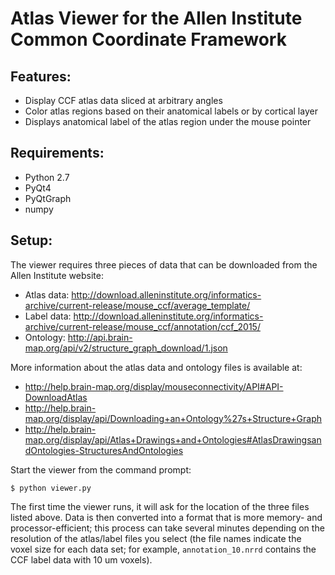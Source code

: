 Atlas Viewer for the Allen Institute Common Coordinate Framework
================================================================

Features:
---------

* Display CCF atlas data sliced at arbitrary angles
* Color atlas regions based on their anatomical labels or by cortical layer
* Displays anatomical label of the atlas region under the mouse pointer


Requirements:
-------------

* Python 2.7
* PyQt4
* PyQtGraph
* numpy


Setup:
------

The viewer requires three pieces of data that can be downloaded from the Allen Institute website:

* Atlas data: http://download.alleninstitute.org/informatics-archive/current-release/mouse_ccf/average_template/
* Label data: http://download.alleninstitute.org/informatics-archive/current-release/mouse_ccf/annotation/ccf_2015/
* Ontology: http://api.brain-map.org/api/v2/structure_graph_download/1.json

More information about the atlas data and ontology files is available at:
* http://help.brain-map.org/display/mouseconnectivity/API#API-DownloadAtlas
* http://help.brain-map.org/display/api/Downloading+an+Ontology%27s+Structure+Graph
* http://help.brain-map.org/display/api/Atlas+Drawings+and+Ontologies#AtlasDrawingsandOntologies-StructuresAndOntologies

Start the viewer from the command prompt:

```
$ python viewer.py
```

The first time the viewer runs, it will ask for the location of the three files listed above.
Data is then converted into a format that is more memory- and processor-efficient; this process can take
several minutes depending on the resolution of the atlas/label files you select (the file names indicate the
voxel size for each data set; for example, `annotation_10.nrrd` contains the CCF label data with 10 um voxels).



